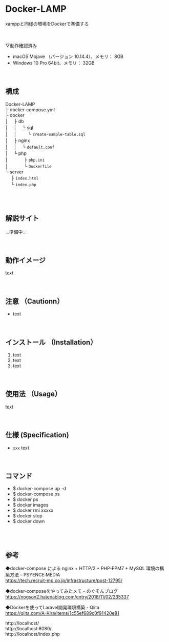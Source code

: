 # Docker-LAMP
xamppと同様の環境をDockerで準備する
<br><br><br>


▽動作確認済み
* macOS Mojave （バージョン 10.14.4）、メモリ： 8GB
* Windows 10 Pro 64bit、メモリ： 32GB
<br><br><br>



## 構成

Docker-LAMP  
├ docker-compose.yml  
├ docker  
│　 ├ db  
│ 　│ 　└ sql  
│ 　│ 　 　└ `create-sample-table.sql`  
│　 ├ nginx  
│ 　│ 　└ `default.conf`  
│　 └ php  
│ 　　　 ├ `php.ini`  
│ 　　 　└ `Dockerfile`  
└ server  
 　 ├ `index.html`  
 　 └ `index.php`  
<br><br><br>



## 解説サイト

...準備中...
<br><br><br>



## 動作イメージ

text
<br><br><br>


## 注意 （Cautionn）

* text
<br><br><br>


## インストール （Installation）

1. text
2. text
3. text
<br><br><br>



## 使用法 （Usage）

text
<br><br><br>




## 仕様 (Specification)

* `xxx` text
<br><br><br>




## コマンド
* $ docker-compose up -d  
* $ docker-compose ps  
* $ docker ps  
* $ docker images  
* $ docker rmi xxxxx  
* $ docker stop  
* $ docker down  
<br><br><br>










## 参考
◆docker-compose による nginx + HTTP/2 + PHP-FPM7 + MySQL 環境の構築方法 &#8211; PSYENCE:MEDIA  
https://tech.recruit-mp.co.jp/infrastructure/post-12795/  

◆docker-composeをやってみたメモ - のぐそんブログ  
https://nogson2.hatenablog.com/entry/2018/11/02/235337  

◆Dockerを使ってLaravel開発環境構築 - Qiita  
https://qiita.com/A-Kira/items/1c55ef689c0f91420e81  

http://localhost/  
http://localhost:8080/  
http://localhost/index.php  

















